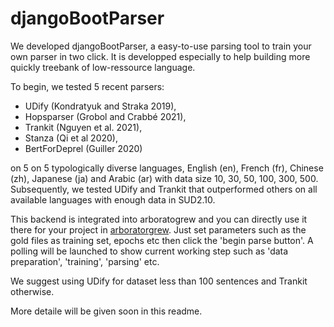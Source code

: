 # djangoBootParser
We developed djangoBootParser, a easy-to-use parsing tool to train your own parser in two click. It is developped especially to help building more quickly treebank of low-ressource language.<br>

To begin, we tested 5 recent parsers: 
* UDify (Kondratyuk and Straka 2019), 
* Hopsparser (Grobol and Crabbé 2021),
* Trankit (Nguyen et al. 2021), 
* Stanza (Qi et al 2020), 
* BertForDeprel (Guiller 2020)

on 5 on 5 typologically diverse languages, English (en), French (fr), Chinese (zh), Japanese (ja) and Arabic (ar) with data size 10, 30, 50, 100, 300, 500. Subsequently, we tested UDify and Trankit that outperformed others on all available languages with enough data in SUD2.10.<br>


This backend is integrated into arboratogrew and you can directly use it there for your project in [arboratorgrew](https://arboratorgrew.elizia.net/#/). Just set parameters such as the gold files as training set, epochs etc then click the 'begin parse button'. A polling will be launched to show current working step such as 'data preparation', 'training', 'parsing' etc.<br>


We suggest using UDify for dataset less than 100 sentences and Trankit otherwise.<br>

More detaile will be given soon in this readme.<br>

